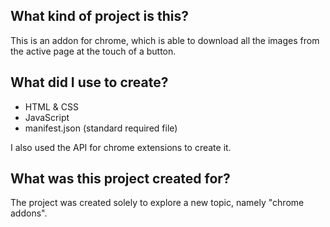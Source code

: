 ## What kind of project is this?
This is an addon for chrome, which is able to download all the images from the active page at the touch of a button.

## What did I use to create?
- HTML & CSS
- JavaScript
- manifest.json (standard required file)


I also used the API for chrome extensions to create it.

## What was this project created for?
The project was created solely to explore a new topic, namely "chrome addons".